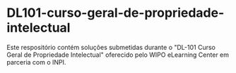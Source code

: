 # DL101-curso-geral-de-propriedade-intelectual
Este respositório contém soluções submetidas durante o "DL-101 Curso Geral de Propriedade Intelectual" oferecido pelo WIPO eLearning Center em parceria com o INPI.

